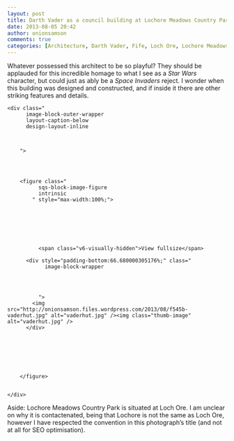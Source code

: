 ```yaml
---
layout: post
title: Darth Vader as a council building at Lochore Meadows Country Park, Kingdom of Fife, Scotland, UK
date: 2013-08-05 20:42
author: onionsamson
comments: true
categories: [Architecture, Darth Vader, Fife, Loch Ore, Lochore Meadows Country Park, photography, Space Invaders, Star Wars]
---
```

<p>Whatever possessed this architect to be so playful? They should be applauded for this incredible homage to what I see as a <em>Star Wars</em> character, but could just as ably be a <em>Space Invaders</em> reject.  I wonder when this building was designed and constructed, and if inside it there are other striking features and details.</p>







 

  
  
    <div class="
          image-block-outer-wrapper
          layout-caption-below
          design-layout-inline
          
          
          
        ">

      

      
        <figure class="
              sqs-block-image-figure
              intrinsic
            " style="max-width:100%;">
          
        
        

        
          
            
              <span class="v6-visually-hidden">View fullsize</span>
              
          <div style="padding-bottom:66.680000305176%;" class="
                image-block-wrapper
                
          
        
                
              ">
            <img src="http://onionsamson.files.wordpress.com/2013/08/f545b-vaderhut.jpg" alt="vaderhut.jpg" /><img class="thumb-image" alt="vaderhut.jpg" />
          </div>
        
            
          
        

        
      
        </figure>
      

    </div>
  



<p>Aside: Lochore Meadows Country Park is situated at Loch Ore. I am unclear on why it is contactenated, being that Lochore is not the same as Loch Ore, however I have respected the convention in this photograph’s title (and not at all for SEO optimisation).</p>
